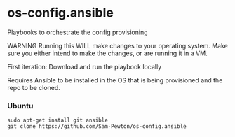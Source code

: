 # os-config.ansible
Playbooks to orchestrate the config provisioning

WARNING
Running this WILL make changes to your operating system. Make sure you either intend to make the
changes, or are running it in a VM.


First iteration: Download and run the playbook locally

Requires Ansible to be installed in the OS that is being provisioned and the repo to be cloned.

### Ubuntu
```
sudo apt-get install git ansible
git clone https://github.com/Sam-Pewton/os-config.ansible
```
